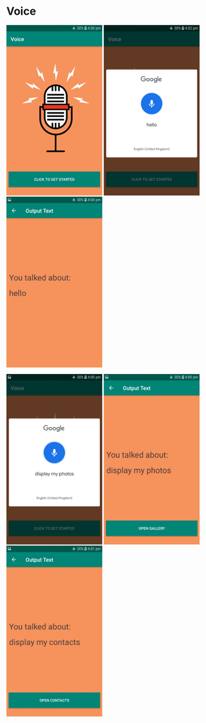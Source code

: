 # Voice
<img src="screenshots/Screenshot_1.jpg" width="250"/>  <img src="screenshots/Screenshot_2.jpg" width="250"/>  <img src="screenshots/Screenshot_3.jpg" width="250"/>

<img src="screenshots/Screenshot_4.jpg" width="250"/>  <img src="screenshots/Screenshot_5.jpg" width="250"/>  <img src="screenshots/Screenshot_6.jpg" width="250"/>
